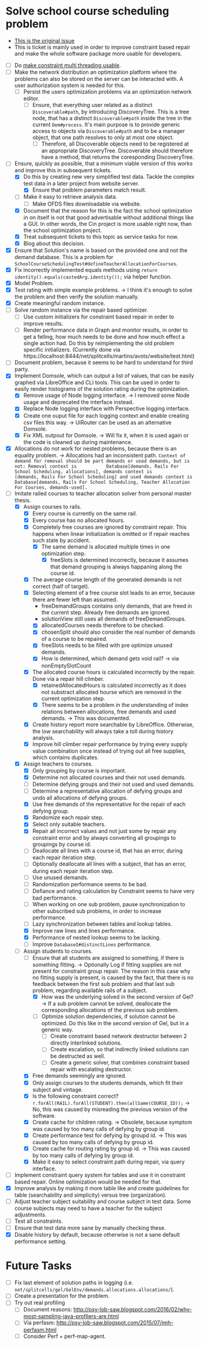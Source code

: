 # Solve school course scheduling problem
* [This is the original issue](https://github.com/www-splitcells-net/net.splitcells.network/issues/8)
* This is ticket is mainly used in order to improve constraint based repair and make the whole software package more usable for developers.
* [ ] Do [make constraint multi threading usable](2024-08-27-make-constraint-multi-threading-useable.md).
* [ ] Make the network distribution an optimization platform where the problems can also be stored on the server can be interacted with.
  A user authorization system is needed for this.
    * [ ] Persist the users optimization problems via an optimization network editor.
        * [ ] Ensure, that everything user related as a distinct `Discoverable#path`,
          by introducing DiscoveryTree.
          This is a tree node, that has a distinct `Discoverable#path` inside the tree in the current `Dem#process`.
          It's main purpose is to provide generic access to objects via `Discoverable#path` and to be
          a manager object, that one path resolves to only at most one object.
            * [ ] Therefore, all Discoverable objects need to be registered at an appropriate DiscoveryTree.
              Discoverable should therefore have a method, that returns the coresponding DiscoveryTree.
* [ ] Ensure, quickly as possible, that a minimum viable version of this works and improve this in subsequent tickets.
    * [x] Do this by creating new very simplified test data.
      Tackle the complex test data in a later project from website server.
        * [x] Ensure that problem parameters match result.
    * [ ] Make it easy to retrieve analysis data.
        * [ ] Make OFDS files downloadable via website.
    * [x] Document that the reason for this is the fact the school optimization in on itself is not that good advertisable without additional things like a GUI. In other words, the Cin project is more usable right now, than the school optimization project.
    * [x] Treat subsequent tickets to this topic as service tasks for now.
    * [x] Blog about this decision.
* [x] Ensure that Solution's name is based on the provided one and not the demand database.
  This is a problem for `SchoolCourseSchedulingTest#defineTeacherAllocationForCourses`.
* [x] Fix incorrectly implemented equals methods using `return identity().equals(castedArg.identity());` via helper function.
* [x] Model Problem.
* [x] Test rating with simple example problems. -> I think it's enough to solve the problem and then verify the solution manually.
* [x] Create meaningful random instance.
* [ ] Solve random instance via the repair based optimizer.
    * [ ] Use custom initializers for constraint based repair in order to improve results.
    * [ ] Render performance data in Graph and monitor results,
      in order to get a felling, how much needs to be done and how much effect a single action had.
      Do this by reimplementing the old problem specific initializers.
      (Currently done via https://localhost:8444/net/splitcells/martins/avots/website/test.html)
* [ ] Document problem, because it seems to be hard to understand for third party.
* [x] Implement Domsole, which can output a list of values, that can be easily graphed via LibreOffice and CLI tools.
  This can be used in order to easily render histograms of the solution rating during the optimization.
    * [x] Remove usage of Node logging interface. -> I removed some Node usage and deprecated the interface instead.
    * [x] Replace Node logging interface with Perspective logging interface.
    * [x] Create one ouput file for each logging context and enable creating csv files this way. -> UiRouter can be used as an alternative Domsole.
    * [x] Fix XML outpout for Domsole. -> Will fix it, when it is used again or the code is cleaned up during maintenance.
* [x] Allocations do not work for nested problems, because there is an equality problem. -> Allocations had an inconsistent path.
  ``Context of demand for removal should be part demands or used demands, but is not:
  Removal context is           Database[demands, Rails For School Scheduling, allocations],
  demands context is          [demands, Rails For School Scheduling] and
  used demands context is Database[demands, Rails For School Scheduling, Teacher Allocation For Courses, demands-used].``
* [ ] Imitate railed courses to teacher allocation solver from personal master thesis.
    * [x] Assign courses to rails.
        * [x] Every course is currently on the same rail.
        * [x] Every course has no allocated hours.
        * [x] Completely free courses are ignored by constraint repair.
          This happens when linear initialization is omitted or if repair reaches such state by accident.
            * [x] The same demand is allocated multiple times in one optimization step.
                * [x] freeSlots is determined incorrectly, because it assumes that demand grouping is always happaning along the course id.
        * [x] The average course length of the generated demands is not correct (half of target).
        * [x] Selecting element of a free course slot leads to an error, because there are fewer left than assumed.
            * freeDemandGroups contains only demands, that are freed in the current step. Already free demands are ignored.
            * solutionView still uses all demands of freeDemandGroups.
            * [x] allocatedCourses needs therefore to be checked.
            * [x] chosenSplit should also consider the real number of demands of a course to be repaired.
            * [x] freeSlots needs to be filled with pre optimize unused demands.
            * [x] How is determined, which demand gets void rail? -> via nonEmptySlotCount
        * [x] The allocated course hours is calculated incorrectly by the repair. Done via a repair hill climber.
            * [x] retainedAllocatedHours is calculated incorrectly as it does not substract allocated hourse which are removed in the current optimization step.
            * [x] There seems to be a problem in the understanding of index relations between allocations, free demands and used
              demands. -> This was documented.
        * [x] Create history report more searchable by LibreOffice.
          Otherwise, the low searchability will always take a toll during history analysis.
        * [x] Improve hill climber repair performance by trying every supply value combination once instead of trying out all free supplies, which contains duplicates.
    * [x] Assign teachers to courses.
        * [x] Only grouping by course is important.
        * [x] Determine not allocated courses and their not used demands.
        * [ ] Determine defying groups and their not used and used demands.
        * [ ] Determine a representative allocation of defying groups and undo all allocations of defying groups.
        * [x] Use free demands of the representative for the repair of each defying group.
        * [x] Randomize each repair step.
        * [x] Select only suitable teachers.
        * [x] Repair all incorrect values and not just some by repair any constraint error and by always converting all groupings to groupings by course id.
        * [ ] Deallocate all lines with a course id, that has an error, during each repair iteration step.
        * [ ] Optionally deallocate all lines with a subject, that has an error, during each repair iteration step.
        * [ ] Use unused demands.
        * [ ] Randomization performance seems to be bad.
        * [ ] Defiance and rating calculation by Constraint seems to have very bad performance.
        * [ ] When working on one sub problem, pause synchronization to other subscribed sub problems, in order to increase performance.
        * [ ] Lazy synchronization between tables and lookup tables.
        * [x] Improve raw lines and lines performance.
        * [x]  Performance of nested lookup seems to be lacking.
        * [ ] Improve `DatabaseI#distinctLines` performance.
    * [ ] Assign students to courses.
        * [ ] Ensure that all students are assigned to something, if there is something fitting. -> Optionally Log if fitting supplies are not present for constraint group repair. The reason in this case why no fitting supply is present, is caused by the fact, that there is no feedback between the first sub problem and that last sub problem, regarding available rails of a subject.
            * [x] How was the underlying solved in the second version of Gel? -> If a sub problem cannot be solved, deallocate the corresponding allocations of the previous sub problem.
            * [ ] Optimize solution dependencies, if solution cannot be optimized. Do this like in the second version of Gel, but in a generic way.
                * [ ] Create constraint based network destructor between 2 directly interlinked solutions.
                * [ ] Create escalation, so that indirectly linked solutions can be destructed as well.
                * [ ] Create a generic solver, that combines constraint based repair with escalating destructor.
        * [x] Free demands seemingly are ignored.
        * [x] Only assign courses to the students demands, which fit their subject and vintage.
        * [x] Is the following constraint correct? `r.forAll(RAIL).forAll(STUDENT).then(allSame(COURSE_ID));` -> No, this was caused by misreading the previous version of the software.
        * [x] Create cache for children rating. -> Obsolete, because symptom was caused by too many calls of defying by group id.
        * [x] Create performance test for defying by groupd id. -> This was caused by too many calls of defying by group id.
        * [x] Create cache for routing rating by group id. -> This was caused by too many calls of defying by group id.
        * [x] Make it easy to select constraint path during repair, via query interface.
* [ ] Implement constraint query system for tables and use it in constraint based repair. Online optimization would be needed for that.
* [x] Improve analysis by making it more table like and create guidelines for table (searchability and simplicity) versus tree (organization).
* [ ] Adjust teacher subject suitability and course subject in test data. Some course subjects may need to have a teacher for the subject adjustments.
* [ ] Test all constraints.
* [ ] Ensure that test data more sane by manually checking these.
* [x] Disable history by default, because otherwise is not a sane default performance setting.

# Future Tasks
* [ ] Fix last element of solution paths in logging (i.e. `net/splitcells/gel/GelEnv/demands.allocations.allocations/`).
* [ ] Create a presentation for the problem.
* [ ] Try out real profiling
    * [ ] Document reasons: http://psy-lob-saw.blogspot.com/2016/02/why-most-sampling-java-profilers-are.html
    * [ ] Via perfasm: http://psy-lob-saw.blogspot.com/2015/07/jmh-perfasm.html
    * [ ] Consider Perf + perf-map-agent.